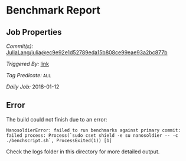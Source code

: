 # Benchmark Report

## Job Properties

*Commit(s):* [JuliaLang/julia@ec9e92e1d52789eda15b808ce99eae93a2bc877b](https://github.com/JuliaLang/julia/commit/ec9e92e1d52789eda15b808ce99eae93a2bc877b)

*Triggered By:* [link](https://github.com/JuliaLang/julia/commit/ec9e92e1d52789eda15b808ce99eae93a2bc877b#commitcomment-26806559)

*Tag Predicate:* `ALL`

*Daily Job:* 2018-01-12

## Error

The build could not finish due to an error:

```
NanosoldierError: failed to run benchmarks against primary commit: failed process: Process(`sudo cset shield -e su nanosoldier -- -c ./benchscript.sh`, ProcessExited(1)) [1]
```

Check the logs folder in this directory for more detailed output.


